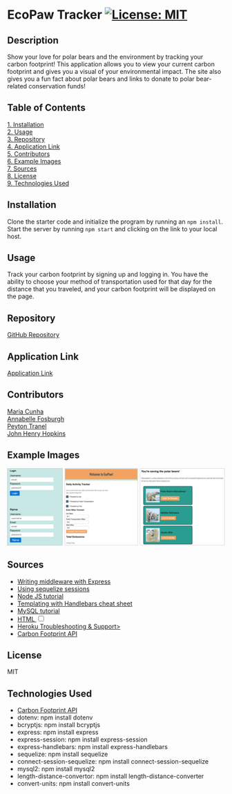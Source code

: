 
# EcoPaw Tracker [![License: MIT](https://img.shields.io/badge/License-MIT-yellow.svg)](https://opensource.org/licenses/MIT)  

## Description
Show your love for polar bears and the environment by tracking your carbon footprint! This application allows you to view your current carbon footprint and gives you a visual of your environmental impact. The site also gives you a fun fact about polar bears and links to donate to polar bear-related conservation funds!

## Table of Contents  
[1. Installation](#Installation)  
[2. Usage](#Usage)  
[3. Repository](#Repository)  
[4. Application Link](#Application-Link)  
[5. Contributors](#Contributors)  
[6. Example Images](#Example-Images)  
[7. Sources](#Sources)  
[8. License](#License)  
[9. Technologies Used](#Technologies-Used)  

## Installation
Clone the starter code and initialize the program by running an ``` npm install ```. Start the server by running ``` npm start ``` and clicking on the link to your local host.

## Usage
Track your carbon footprint by signing up and logging in. You have the ability to choose your method of transportation used for that day for the distance that you traveled, and your carbon footprint will be displayed on the page.  

## Repository
[GitHub Repository](https://github.com/MCunha17/ecopaw-tracker)

## Application Link
[Application Link](https://ecopaw-tracker-033283e6e802.herokuapp.com/)

## Contributors
[Maria Cunha](https://github.com/MCunha17)  
[Annabelle Fosburgh](https://github.com/annabellefosburgh)  
[Peyton Tranel](https://github.com/pjt3232)  
[John Henry Hopkins](https://github.com/jhhopkins13)  

## Example Images
![Screenshot of application](public/images/ecopaw-tracker-screenshot.png)

## Sources
* [Writing middleware with Express](https://expressjs.com/en/guide/writing-middleware.html)  
* [Using sequelize sessions](https://www.npmjs.com/package/connect-session-sequelize)
* [Node JS tutorial](https://www.w3schools.com/nodejs/)
* [Templating with Handlebars cheat sheet](https://www.codecademy.com/learn/learn-handlebars/modules/templating-with-handlebars/cheatsheet)
* [MySQL tutorial](https://www.w3schools.com/MySQL/default.asp)
* [HTML <input type="checkbox">](https://www.w3schools.com/tags/att_input_type_checkbox.asp)
* [Heroku Troubleshooting & Support>](https://devcenter.heroku.com/categories/troubleshooting)
* [Carbon Footprint API](https://rapidapi.com/zyla-labs-zyla-labs-default/api/carbon-footprint-calculator-api/)

## License
MIT

## Technologies Used
* [Carbon Footprint API](https://rapidapi.com/carbonandmore-carbonandmore-default/api/carbonfootprint1)
* dotenv: npm install dotenv
* bcryptjs: npm install bcryptjs
* express: npm install express
* express-session: npm install express-session
* express-handlebars: npm install express-handlebars
* sequelize: npm install sequelize
* connect-session-sequelize: npm install connect-session-sequelize
* mysql2: npm install mysql2
* length-distance-convertor: npm install length-distance-converter
* convert-units: npm install convert-units